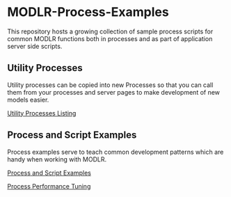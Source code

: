 
# MODLR-Process-Examples
This repository hosts a growing collection of sample process scripts for common MODLR functions both in processes and as part of application server side scripts.

## Utility Processes
Utility processes can be copied into new Processes so that you can call them from your processes and server pages to make development of new models easier.

[Utility Processes Listing](/Utilities/Utilities.md)


## Process and Script Examples
Process examples serve to teach common development patterns which are handy when working with MODLR.

[Process and Script Examples](/Examples/Examples.md)

[Process Performance Tuning](/Examples/Performance-Tuning.md)

